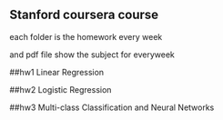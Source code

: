 ## Stanford coursera course

each folder is the homework every week  

and pdf file show the subject for everyweek 

##hw1
Linear Regression

##hw2
Logistic Regression

##hw3
Multi-class Classification and Neural Networks
